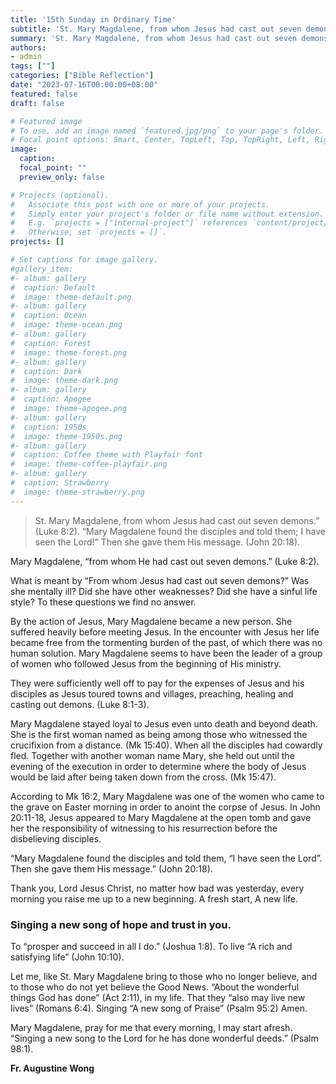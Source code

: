 ```yaml
---
title: '15th Sunday in Ordinary Time'
subtitle: 'St. Mary Magdalene, from whom Jesus had cast out seven demons.” (Luke 8:2).'
summary: 'St. Mary Magdalene, from whom Jesus had cast out seven demons.” (Luke 8:2).'
authors:
- admin
tags: [""]
categories: ["Bible Reflection"]
date: "2023-07-16T00:00:00+08:00"
featured: false
draft: false

# Featured image
# To use, add an image named `featured.jpg/png` to your page's folder.
# Focal point options: Smart, Center, TopLeft, Top, TopRight, Left, Right, BottomLeft, Bottom, BottomRight
image:
  caption:
  focal_point: ""
  preview_only: false

# Projects (optional).
#   Associate this post with one or more of your projects.
#   Simply enter your project's folder or file name without extension.
#   E.g. `projects = ["internal-project"]` references `content/project/deep-learning/index.md`.
#   Otherwise, set `projects = []`.
projects: []

# Set captions for image gallery.
#gallery_item:
#- album: gallery
#  caption: Default
#  image: theme-default.png
#- album: gallery
#  caption: Ocean
#  image: theme-ocean.png
#- album: gallery
#  caption: Forest
#  image: theme-forest.png
#- album: gallery
#  caption: Dark
#  image: theme-dark.png
#- album: gallery
#  caption: Apogee
#  image: theme-apogee.png
#- album: gallery
#  caption: 1950s
#  image: theme-1950s.png
#- album: gallery
#  caption: Coffee theme with Playfair font
#  image: theme-coffee-playfair.png
#- album: gallery
#  caption: Strawberry
#  image: theme-strawberry.png
---
```

> St. Mary Magdalene, from whom Jesus had cast out seven demons.” (Luke 8:2).
“Mary Magdalene found the disciples and told them; I have seen the Lord!” Then she gave them His message. (John 20:18).

Mary Magdalene, “from whom He had cast out seven demons.” (Luke 8:2).

What is meant by “From whom Jesus had cast out seven demons?” Was she mentally ill? Did she have other weaknesses? Did she have a sinful life style? To these questions we find no answer.

By the action of Jesus, Mary Magdalene became a new person. She suffered heavily before meeting Jesus. In the encounter with Jesus her life became free from the tormenting burden of the past, of which there was no human solution.
Mary Magdalene seems to have been the leader of a group of women who followed Jesus from the beginning of His ministry.

They were sufficiently well off to pay for the expenses of Jesus and his disciples as Jesus toured towns and villages, preaching, healing and casting out demons. (Luke 8:1-3).

Mary Magdalene stayed loyal to Jesus even unto death and beyond death.
She is the first woman named as being among those who witnessed the crucifixion from a distance. (Mk 15:40). When all the disciples had cowardly fled. Together with another woman name Mary, she held out until the evening of the execution in order to determine where the body of Jesus would be laid after being taken down from the cross. (Mk 15:47).

According to Mk 16:2, Mary Magdalene was one of the women who came to the grave on Easter morning in order to anoint the corpse of Jesus.
In John 20:11-18, Jesus appeared to Mary Magdalene at the open tomb and gave her the responsibility of witnessing to his resurrection before the disbelieving disciples.

“Mary Magdalene found the disciples and told them, “I have seen the Lord”. Then she gave them His message.” (John 20:18).

Thank you, Lord Jesus Christ, no matter how bad was yesterday, every morning you raise me up to a new beginning. A fresh start, A new life.

### Singing a new song of hope and trust in you.
To “prosper and succeed in all I do.” (Joshua 1:8). To live “A rich and satisfying life” (John 10:10).

Let me, like St. Mary Magdalene bring to those who no longer believe, and to those who do not yet believe the Good News. “About the wonderful things God has done” (Act 2:11), in my life. That they “also may live new lives” (Romans 6:4). Singing “A new song of Praise” (Psalm 95:2) Amen.

Mary Magdalene, pray for me that every morning, I may start afresh. “Singing a new song to the Lord for he has done wonderful deeds.” (Psalm 98:1).


__Fr. Augustine Wong__